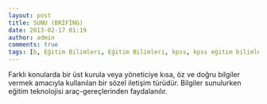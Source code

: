 ```yaml
---
layout: post
title: SUNU (BRİFİNG)
date: 2013-02-17 01:19
author: admin
comments: true
tags: [b, Eğitim Bilimleri, Eğitim Bilimleri, kpss, kpss eğitim bilimleri, Kpss Sözlük, s]
---
```

Farklı konularda bir üst kurula veya yöneticiye kısa, öz ve doğru bilgiler vermek amacıyla kullanılan bir sözel iletişim türüdür. Bilgiler sunulurken eğitim teknolojisi araç-gereçlerinden faydalanılır.
